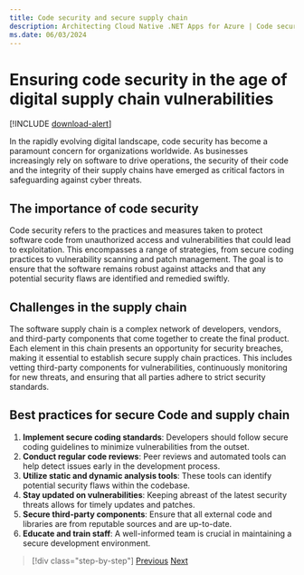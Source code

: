 ```yaml
---
title: Code security and secure supply chain
description: Architecting Cloud Native .NET Apps for Azure | Code security and secure supply chain
ms.date: 06/03/2024
---
```


# Ensuring code security in the age of digital supply chain vulnerabilities

[!INCLUDE [download-alert](includes/download-alert.md)]

In the rapidly evolving digital landscape, code security has become a paramount concern for organizations worldwide. As businesses increasingly rely on software to drive operations, the security of their code and the integrity of their supply chains have emerged as critical factors in safeguarding against cyber threats.

## The importance of code security

Code security refers to the practices and measures taken to protect software code from unauthorized access and vulnerabilities that could lead to exploitation. This encompasses a range of strategies, from secure coding practices to vulnerability scanning and patch management. The goal is to ensure that the software remains robust against attacks and that any potential security flaws are identified and remedied swiftly.

## Challenges in the supply chain

The software supply chain is a complex network of developers, vendors, and third-party components that come together to create the final product. Each element in this chain presents an opportunity for security breaches, making it essential to establish secure supply chain practices. This includes vetting third-party components for vulnerabilities, continuously monitoring for new threats, and ensuring that all parties adhere to strict security standards.

## Best practices for secure Code and supply chain

1. **Implement secure coding standards**: Developers should follow secure coding guidelines to minimize vulnerabilities from the outset.
2. **Conduct regular code reviews**: Peer reviews and automated tools can help detect issues early in the development process.
3. **Utilize static and dynamic analysis tools**: These tools can identify potential security flaws within the codebase.
4. **Stay updated on vulnerabilities**: Keeping abreast of the latest security threats allows for timely updates and patches.
5. **Secure third-party components**: Ensure that all external code and libraries are from reputable sources and are up-to-date.
6. **Educate and train staff**: A well-informed team is crucial in maintaining a secure development environment.

>[!div class="step-by-step"]
>[Previous](security-concepts.md)
>[Next](code-provenance.md)
